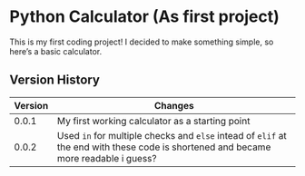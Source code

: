 # Python Calculator (As first project)

This is my first coding project! I decided to make something simple, so here’s a basic calculator.

## Version History

| Version | Changes |
|---------|---------|
| 0.0.1 | My first working calculator as a starting point |
| 0.0.2 | Used `in` for multiple checks and `else` intead of `elif` at the end with these code is shortened and became more readable i guess? |
